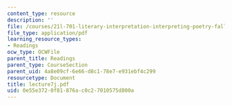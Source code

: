 ```yaml
---
content_type: resource
description: ''
file: /courses/21l-701-literary-interpretation-interpreting-poetry-fall-2003/0e55e3720f81876ac0c27010575d800a_lecture7j.pdf
file_type: application/pdf
learning_resource_types:
- Readings
ocw_type: OCWFile
parent_title: Readings
parent_type: CourseSection
parent_uid: 4a8e09cf-6e66-d8c1-78e7-e931ebf4c299
resourcetype: Document
title: lecture7j.pdf
uid: 0e55e372-0f81-876a-c0c2-7010575d800a
---
```

